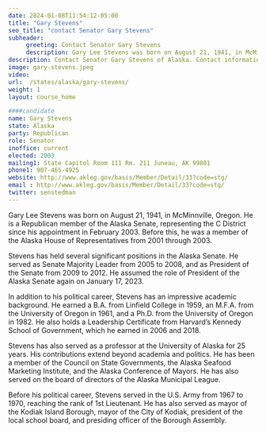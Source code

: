 ```yaml
---
date: 2024-01-08T11:54:12-05:00
title: "Gary Stevens"
seo_title: "contact Senator Gary Stevens"
subheader:
     greeting: Contact Senator Gary Stevens
     description: Gary Lee Stevens was born on August 21, 1941, in McMinnville, Oregon. He is a Republican member of the Alaska Senate, representing the C District since his appointment in February 2003. Before this, he was a member of the Alaska House of Representatives from 2001 through 2003.
description: Contact Senator Gary Stevens of Alaska. Contact information for Gary Stevens includes email address, phone number, and mailing address.
image: gary-stevens.jpeg
video:
url:  /states/alaska/gary-stevens/
weight: 1
layout: course_home

####candidate
name: Gary Stevens
state: Alaska
party: Republican
role: Senator
inoffice: current
elected: 2003
mailing1: State Capitol Room 111 Rm. 211 Juneau, AK 99801
phone1: 907-465-4925
website: http://www.akleg.gov/basis/Member/Detail/33?code=stg/
email : http://www.akleg.gov/basis/Member/Detail/33?code=stg/
twitter: senstedman
---
```


Gary Lee Stevens was born on August 21, 1941, in McMinnville, Oregon. He is a Republican member of the Alaska Senate, representing the C District since his appointment in February 2003. Before this, he was a member of the Alaska House of Representatives from 2001 through 2003.

Stevens has held several significant positions in the Alaska Senate. He served as Senate Majority Leader from 2005 to 2008, and as President of the Senate from 2009 to 2012. He assumed the role of President of the Alaska Senate again on January 17, 2023.

In addition to his political career, Stevens has an impressive academic background. He earned a B.A. from Linfield College in 1959, an M.F.A. from the University of Oregon in 1961, and a Ph.D. from the University of Oregon in 1982. He also holds a Leadership Certificate from Harvard’s Kennedy School of Government, which he earned in 2006 and 2018.

Stevens has also served as a professor at the University of Alaska for 25 years. His contributions extend beyond academia and politics. He has been a member of the Council on State Governments, the Alaska Seafood Marketing Institute, and the Alaska Conference of Mayors. He has also served on the board of directors of the Alaska Municipal League.

Before his political career, Stevens served in the U.S. Army from 1967 to 1970, reaching the rank of 1st Lieutenant. He has also served as mayor of the Kodiak Island Borough, mayor of the City of Kodiak, president of the local school board, and presiding officer of the Borough Assembly.
